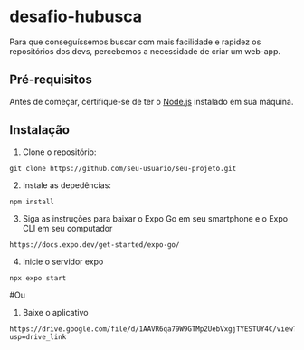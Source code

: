 # desafio-hubusca

Para que conseguíssemos buscar com mais facilidade e rapidez os repositórios dos devs, percebemos a necessidade de criar um web-app.


## Pré-requisitos

Antes de começar, certifique-se de ter o [Node.js](https://nodejs.org/) instalado em sua máquina.

## Instalação

1. Clone o repositório:

```
git clone https://github.com/seu-usuario/seu-projeto.git
```

2. Instale as depedências:
```
npm install
```
3. Siga as instruções para baixar o Expo Go em seu smartphone e o Expo CLI em seu computador
```
https://docs.expo.dev/get-started/expo-go/
```
4. Inicie o servidor expo
```
npx expo start
```

#Ou

1. Baixe o aplicativo
```
https://drive.google.com/file/d/1AAVR6qa79W9GTMp2UebVxgjTYESTUY4C/view?usp=drive_link
```
